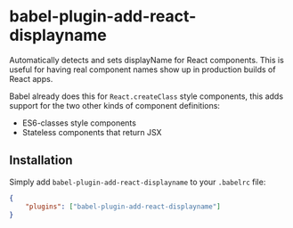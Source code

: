 # babel-plugin-add-react-displayname

Automatically detects and sets displayName for React components. 
This is useful for having real component names show up in production builds of React apps.

Babel already does this for `React.createClass` style components, this adds support for the two other kinds of component definitions:
 * ES6-classes style components
 * Stateless components that return JSX


## Installation
Simply add `babel-plugin-add-react-displayname` to your `.babelrc` file:

```json
{
    "plugins": ["babel-plugin-add-react-displayname"]
}
```